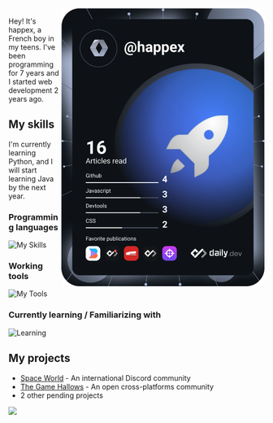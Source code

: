 <a href="https://app.daily.dev"><img src="devcard.svg" width="400" align="right" /></a><br>
Hey! It's happex, a French boy in my teens. I've been programming for 7 years and I started web development 2 years ago.

My skills
-----
I'm currently learning Python, and I will start learning Java by the next year.

### Programming languages
![My Skills](https://skillicons.dev/icons?i=html,css,js,py,md&perline=8)

### Working tools
![My Tools](https://skillicons.dev/icons?i=tailwind,express,vercel,cloudflare,replit,github,git,vscode&perline=8)

### Currently learning / Familiarizing with
![Learning](https://skillicons.dev/icons?i=nodejs,ts&perline=8)

My projects 
-----

* [Space World](https://github.com/ha2pex/space-world/) - An international Discord community
* [The Game Hallows](https://github.com/thegamehallows/) - An open cross-platforms community
* 2 other pending projects

<a href="https://github.com/anuraghazra/GitHub-Readme-stats"><img src="https://github-readme-stats.vercel.app/api/top-langs/?username=ha2pex" /></a>

